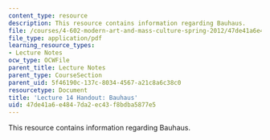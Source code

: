 ```yaml
---
content_type: resource
description: This resource contains information regarding Bauhaus.
file: /courses/4-602-modern-art-and-mass-culture-spring-2012/47de41a6e4847da2ec43f8bdba5877e5_MIT4_602S12_lec14Bauhaus.pdf
file_type: application/pdf
learning_resource_types:
- Lecture Notes
ocw_type: OCWFile
parent_title: Lecture Notes
parent_type: CourseSection
parent_uid: 5f46190c-137c-8034-4567-a21c8a6c38c0
resourcetype: Document
title: 'Lecture 14 Handout: Bauhaus'
uid: 47de41a6-e484-7da2-ec43-f8bdba5877e5
---
```

This resource contains information regarding Bauhaus.